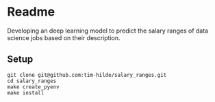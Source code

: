# Readme
Developing an deep learning model to predict the salary ranges of data science jobs based on their description.

## Setup
```
git clone git@github.com:tim-hilde/salary_ranges.git
cd salary_ranges
make create_pyenv
make install
```
